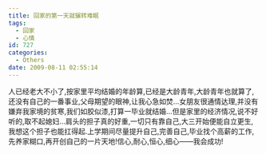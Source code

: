 ```yaml
---
title: 回家的第一天就辗转难眠
tags:
  - 回家
  - 心情
id: 727
categories:
  - Others
date: 2009-08-11 02:55:14
---
```


人已经老大不小了,按家里平均结婚的年龄算,已经是大龄青年,大龄青年也就算了,还没有自己的一番事业,父母期望的眼神,让我心急如焚…女朋友很通情达理,并没有嫌弃我家境的贫寒,我们如胶似漆,打算一毕业就结婚…但是家里的经济情况,说不好听的,取不起媳妇…肩头的担子真的好重,一切只有靠自己,大三开始便能自立更生,我想这个担子也能扛得起.上学期间尽量提升自己,完善自己,毕业找个高薪的工作,先养家糊口,再开创自己的一片天地!信心,耐心,恒心,细心――我会成功!